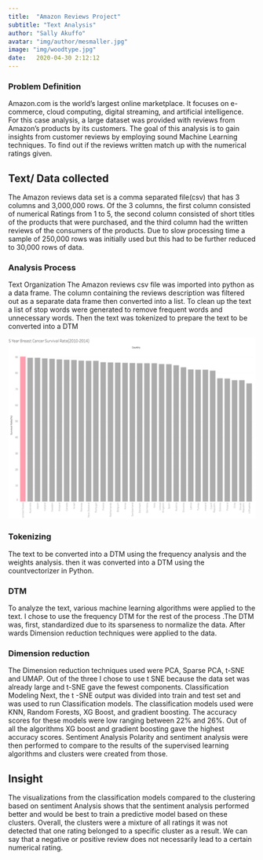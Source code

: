 ```yaml
---
title:  "Amazon Reviews Project"
subtitle: "Text Analysis"
author: "Sally Akuffo"
avatar: "img/author/mesmaller.jpg"
image: "img/woodtype.jpg"
date:   2020-04-30 2:12:12
---
```

### Problem Definition
Amazon.com is the world’s largest online marketplace. It focuses on e-commerce, cloud computing, digital streaming, and artificial intelligence. For this case analysis, a large dataset was provided with reviews from Amazon’s products by its customers. The goal of this analysis is to gain insights from customer reviews by employing sound Machine Learning techniques. To find out if the reviews written match up with the numerical ratings given. 

## Text/ Data collected
The Amazon reviews data set is a comma separated file(csv) that has 3 columns and 3,000,000 rows. Of the 3 columns, the first column consisted of numerical Ratings from 1 to 5, the second column consisted of short titles of the products that were purchased, and the third column had the written reviews of the consumers of the products. Due to slow processing time a sample of 250,000 rows was initially used  but this had to be further reduced to 30,000 rows of data.

### Analysis Process
Text Organization
The Amazon reviews csv file was imported into python as a data frame. The column containing the reviews description was filtered out as a separate data frame then converted into a list.
To clean up the text a list of stop words were generated to remove frequent words and unnecessary words. Then the text was tokenized to prepare  the text to be converted into a DTM

<img src="/img/graphs/Breastcancer.png">

### Tokenizing
The text to be converted into a DTM using the frequency analysis and the weights analysis.
then it was converted into a DTM using the countvectorizer in Python.

### DTM
To analyze the text, various machine learning algorithms were applied to the text. I chose to use the frequency DTM  for the rest of the process .The DTM was, first, standardized due to its sparseness to normalize the data. After wards Dimension reduction techniques were applied to the data.

### Dimension reduction
The Dimension reduction techniques used were PCA, Sparse PCA, t-SNE and UMAP.
Out of the three I chose to use t SNE because the data set was already large and t-SNE gave the fewest components.
Classification Modeling
Next, the t -SNE output was divided into train and test set and was used to run Classification models. The classification models used were KNN, Random Forests, XG Boost, and gradient boosting. The accuracy scores for these models were low ranging between 22% and 26%. Out of all the algorithms XG boost and gradient boosting gave the highest accuracy scores. 
Sentiment Analysis
Polarity and sentiment analysis were then performed to compare to the results of the supervised learning algorithms and clusters were created from those.

## Insight 
The visualizations from the classification models compared to the clustering based on sentiment Analysis shows that the sentiment analysis performed better and would be best to train a predictive model based on these clusters. 
Overall, the clusters were a mixture of all ratings it was not detected that one rating belonged to a specific cluster as a result. We can say that a negative or positive review does not necessarily lead to a certain numerical rating. 

